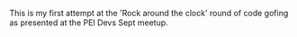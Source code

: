 This is my first attempt at the 'Rock around the clock' round of code gofing as presented at the PEI Devs Sept meetup.
